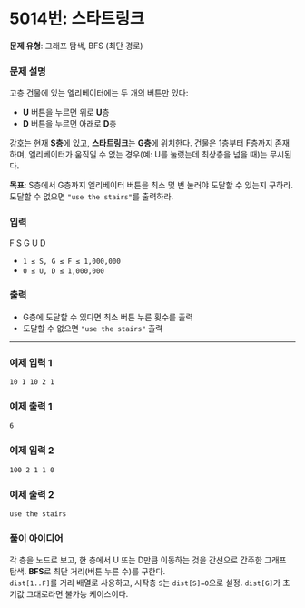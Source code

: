 # 5014번: 스타트링크

**문제 유형**: 그래프 탐색, BFS (최단 경로)

### 문제 설명
고층 건물에 있는 엘리베이터에는 두 개의 버튼만 있다:
- **U** 버튼을 누르면 위로 **U**층
- **D** 버튼을 누르면 아래로 **D**층

강호는 현재 **S층**에 있고, **스타트링크**는 **G층**에 위치한다. 건물은 1층부터 F층까지 존재하며, 엘리베이터가 움직일 수 없는 경우(예: U를 눌렀는데 최상층을 넘을 때)는 무시된다.

**목표**: S층에서 G층까지 엘리베이터 버튼을 최소 몇 번 눌러야 도달할 수 있는지 구하라. 도달할 수 없으면 `"use the stairs"`를 출력하라.

### 입력
F S G U D
- `1 ≤ S, G ≤ F ≤ 1,000,000`
- `0 ≤ U, D ≤ 1,000,000`

### 출력
- G층에 도달할 수 있다면 최소 버튼 누른 횟수를 출력
- 도달할 수 없으면 `"use the stairs"` 출력

---
### 예제 입력 1
```
10 1 10 2 1
```
### 예제 출력 1
```
6
```
### 예제 입력 2
```
100 2 1 1 0
```
### 예제 출력 2
```
use the stairs
```

### 풀이 아이디어
각 층을 노드로 보고, 한 층에서 U 또는 D만큼 이동하는 것을 간선으로 간주한 그래프 탐색. **BFS**로 최단 거리(버튼 누른 수)를 구한다.  
`dist[1..F]`를 거리 배열로 사용하고, 시작층 `S`는 `dist[S]=0`으로 설정. `dist[G]`가 초기값 그대로라면 불가능 케이스이다.
